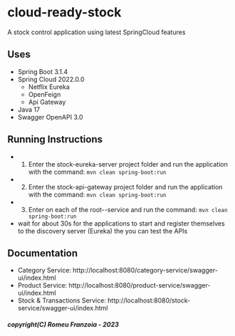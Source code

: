 # cloud-ready-stock
A stock control application using latest SpringCloud features


## Uses
* Spring Boot 3.1.4
* Spring Cloud 2022.0.0
    - Netflix Eureka
    - OpenFeign
    - Api Gateway
* Java 17
* Swagger OpenAPI 3.0


## Running Instructions

* 1. Enter the stock-eureka-server project folder and run the application with the command: `mvn clean spring-boot:run`
* 2. Enter the stock-api-gateway project folder and run the application with the command: `mvn clean spring-boot:run`
* 3. Enter on each of the root-<app>-service and run the command: `mvn clean spring-boot:run`
* wait for about 30s for the applications to start and register themselves to the discovery server (Eureka) the you can test the APIs


## Documentation

* Category Service: http://localhost:8080/category-service/swagger-ui/index.html
* Product Service: http://localhost:8080/product-service/swagger-ui/index.html
* Stock & Transactions Service: http://localhost:8080/stock-service/swagger-ui/index.html




##### copyright(C) Romeu Franzoia - 2023